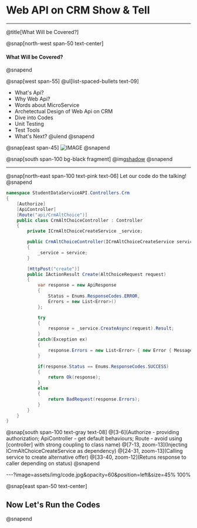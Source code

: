 # Web API on CRM **Show & Tell**

---
@title[What Will be Covered?]

@snap[north-west span-50 text-center]
#### What Will be Covered?
@snapend

@snap[west span-55]
@ul[list-spaced-bullets text-09]
- What's Api?
- Why Web Api?
- Words about MicroService
- Archetectual Design of Web Api on CRM
- Dive into Codes
- Unit Testing
- Test Tools
- What's Next?
@ulend
@snapend

@snap[east span-45]
![IMAGE](assets/img/conference.png)
@snapend

@snap[south span-100 bg-black fragment]
@img[shadow](assets/img/conference.png)
@snapend

---

@snap[north-east span-100 text-pink text-06]
Let our code do the talking!
@snapend

```c# zoom-18
namespace StudentDataServiceAPI.Controllers.Crm
{
    [Authorize]
    [ApiController]
    [Route("api/CrmAltChoice")]
    public class CrmAltChoiceController : Controller
    {
        private ICrmAltChoiceCreateService _service;

        public CrmAltChoiceController(ICrmAltChoiceCreateService service)
        {
            _service = service;
        }

        [HttpPost("create")]
        public IActionResult Create(AltChoiceRequest request)
        {
            var response = new ApiResponse
            {
                Status = Enums.ResponseCodes.ERROR,
                Errors = new List<Error>()
            };

            try
            {
                response = _service.CreateAsync(request).Result;
            }
            catch(Exception ex)
            {
                response.Errors = new List<Error> { new Error { Message = ex.Message, Source = $"CrmAltChoiceController: {ex.Source}" } };
            }

            if(response.Status == Enums.ResponseCodes.SUCCESS)
            {
                return Ok(response);
            }
            else
            {
                return BadRequest(response.Errors);
            }
        }
    }
}
```

@snap[south span-100 text-gray text-08]
@[3-6](Authorize - providing authorization; ApiController - get default behaviours; Route - avoid using [controller] with strong coupling to class name)
@[7-13, zoom-13](Injecting ICrmAltChoiceCreateService as dependency)
@[24-31, zoom-13](Calling service to create alternative offer)
@[33-40, zoom-12](Retuns response to caller depending on status)
@snapend


---?image=assets/img/code.jpg&opacity=60&position=left&size=45% 100%

@snap[east span-50 text-center]
## Now Let's **Run** the Codes
@snapend

